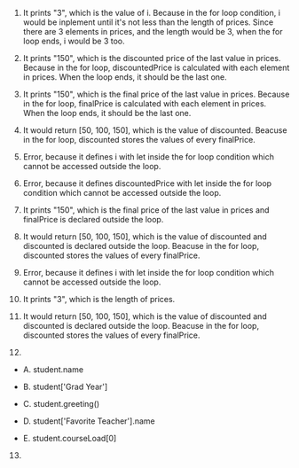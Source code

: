 1. It prints "3", which is the value of i. Because in the for loop condition, i would be inplement until it's not less than the length of prices. Since there are 3 elements in prices, and the length would be 3, when the for loop ends, i would be 3 too.
2. It prints "150", which is the discounted price of the last value in prices. Because in the for loop, discountedPrice is calculated with each element in prices. When the loop ends, it should be the last one.
3. It prints "150", which is the final price of the last value in prices. Because in the for loop, finalPrice is calculated with each element in prices. When the loop ends, it should be the last one.
4. It would return [50, 100, 150], which is the value of discounted. Beacuse in the for loop, discounted stores the values of every finalPrice.
5. Error, because it defines i with let inside the for loop condition which cannot be accessed outside the loop.
6. Error, because it defines discountedPrice with let inside the for loop condition which cannot be accessed outside the loop.
7. It prints "150", which is the final price of the last value in prices and finalPrice is declared outside the loop.
8. It would return [50, 100, 150], which is the value of discounted and discounted is declared outside the loop. Beacuse in the for loop, discounted stores the values of every finalPrice.
9.  Error, because it defines i with let inside the for loop condition which cannot be accessed outside the loop.
10.  It prints "3", which is the length of prices.
11.  It would return [50, 100, 150], which is the value of discounted and discounted is declared outside the loop. Beacuse in the for loop, discounted stores the values of every finalPrice.

12.
  - A. student.name

  - B. student['Grad Year']

  - C. student.greeting()

  - D. student['Favorite Teacher'].name

  - E. student.courseLoad[0]
 
 13.
 
